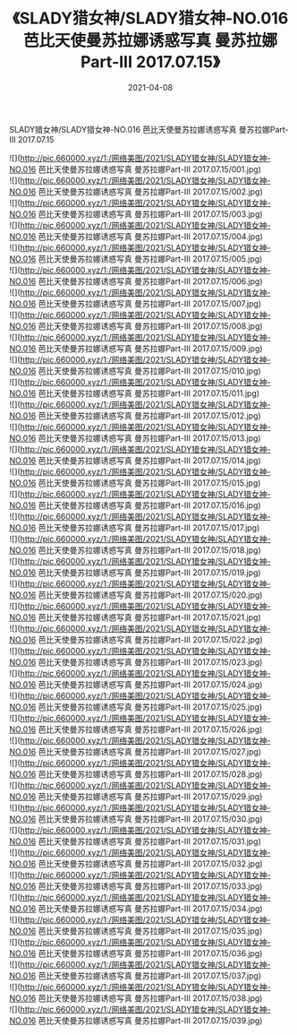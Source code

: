 ﻿---
layout: post
title:  《SLADY猎女神/SLADY猎女神-NO.016 芭比天使曼苏拉娜诱惑写真 曼苏拉娜Part-III 2017.07.15》
date:   2021-04-08
img: http://pic.660000.xyz/1:/网络美图/2021/SLADY猎女神/SLADY猎女神-NO.016 芭比天使曼苏拉娜诱惑写真 曼苏拉娜Part-III 2017.07.15/000.jpg
categories: [美女, 清纯, 唯美]
---

SLADY猎女神/SLADY猎女神-NO.016 芭比天使曼苏拉娜诱惑写真 曼苏拉娜Part-III 2017.07.15

 ![](http://pic.660000.xyz/1:/网络美图/2021/SLADY猎女神/SLADY猎女神-NO.016 芭比天使曼苏拉娜诱惑写真 曼苏拉娜Part-III 2017.07.15/001.jpg) <br>![](http://pic.660000.xyz/1:/网络美图/2021/SLADY猎女神/SLADY猎女神-NO.016 芭比天使曼苏拉娜诱惑写真 曼苏拉娜Part-III 2017.07.15/002.jpg) <br>![](http://pic.660000.xyz/1:/网络美图/2021/SLADY猎女神/SLADY猎女神-NO.016 芭比天使曼苏拉娜诱惑写真 曼苏拉娜Part-III 2017.07.15/003.jpg) <br>![](http://pic.660000.xyz/1:/网络美图/2021/SLADY猎女神/SLADY猎女神-NO.016 芭比天使曼苏拉娜诱惑写真 曼苏拉娜Part-III 2017.07.15/004.jpg) <br>![](http://pic.660000.xyz/1:/网络美图/2021/SLADY猎女神/SLADY猎女神-NO.016 芭比天使曼苏拉娜诱惑写真 曼苏拉娜Part-III 2017.07.15/005.jpg) <br>![](http://pic.660000.xyz/1:/网络美图/2021/SLADY猎女神/SLADY猎女神-NO.016 芭比天使曼苏拉娜诱惑写真 曼苏拉娜Part-III 2017.07.15/006.jpg) <br>![](http://pic.660000.xyz/1:/网络美图/2021/SLADY猎女神/SLADY猎女神-NO.016 芭比天使曼苏拉娜诱惑写真 曼苏拉娜Part-III 2017.07.15/007.jpg) <br>![](http://pic.660000.xyz/1:/网络美图/2021/SLADY猎女神/SLADY猎女神-NO.016 芭比天使曼苏拉娜诱惑写真 曼苏拉娜Part-III 2017.07.15/008.jpg) <br>![](http://pic.660000.xyz/1:/网络美图/2021/SLADY猎女神/SLADY猎女神-NO.016 芭比天使曼苏拉娜诱惑写真 曼苏拉娜Part-III 2017.07.15/009.jpg) <br>![](http://pic.660000.xyz/1:/网络美图/2021/SLADY猎女神/SLADY猎女神-NO.016 芭比天使曼苏拉娜诱惑写真 曼苏拉娜Part-III 2017.07.15/010.jpg) <br>![](http://pic.660000.xyz/1:/网络美图/2021/SLADY猎女神/SLADY猎女神-NO.016 芭比天使曼苏拉娜诱惑写真 曼苏拉娜Part-III 2017.07.15/011.jpg) <br>![](http://pic.660000.xyz/1:/网络美图/2021/SLADY猎女神/SLADY猎女神-NO.016 芭比天使曼苏拉娜诱惑写真 曼苏拉娜Part-III 2017.07.15/012.jpg) <br>![](http://pic.660000.xyz/1:/网络美图/2021/SLADY猎女神/SLADY猎女神-NO.016 芭比天使曼苏拉娜诱惑写真 曼苏拉娜Part-III 2017.07.15/013.jpg) <br>![](http://pic.660000.xyz/1:/网络美图/2021/SLADY猎女神/SLADY猎女神-NO.016 芭比天使曼苏拉娜诱惑写真 曼苏拉娜Part-III 2017.07.15/014.jpg) <br>![](http://pic.660000.xyz/1:/网络美图/2021/SLADY猎女神/SLADY猎女神-NO.016 芭比天使曼苏拉娜诱惑写真 曼苏拉娜Part-III 2017.07.15/015.jpg) <br>![](http://pic.660000.xyz/1:/网络美图/2021/SLADY猎女神/SLADY猎女神-NO.016 芭比天使曼苏拉娜诱惑写真 曼苏拉娜Part-III 2017.07.15/016.jpg) <br>![](http://pic.660000.xyz/1:/网络美图/2021/SLADY猎女神/SLADY猎女神-NO.016 芭比天使曼苏拉娜诱惑写真 曼苏拉娜Part-III 2017.07.15/017.jpg) <br>![](http://pic.660000.xyz/1:/网络美图/2021/SLADY猎女神/SLADY猎女神-NO.016 芭比天使曼苏拉娜诱惑写真 曼苏拉娜Part-III 2017.07.15/018.jpg) <br>![](http://pic.660000.xyz/1:/网络美图/2021/SLADY猎女神/SLADY猎女神-NO.016 芭比天使曼苏拉娜诱惑写真 曼苏拉娜Part-III 2017.07.15/019.jpg) <br>![](http://pic.660000.xyz/1:/网络美图/2021/SLADY猎女神/SLADY猎女神-NO.016 芭比天使曼苏拉娜诱惑写真 曼苏拉娜Part-III 2017.07.15/020.jpg) <br>![](http://pic.660000.xyz/1:/网络美图/2021/SLADY猎女神/SLADY猎女神-NO.016 芭比天使曼苏拉娜诱惑写真 曼苏拉娜Part-III 2017.07.15/021.jpg) <br>![](http://pic.660000.xyz/1:/网络美图/2021/SLADY猎女神/SLADY猎女神-NO.016 芭比天使曼苏拉娜诱惑写真 曼苏拉娜Part-III 2017.07.15/022.jpg) <br>![](http://pic.660000.xyz/1:/网络美图/2021/SLADY猎女神/SLADY猎女神-NO.016 芭比天使曼苏拉娜诱惑写真 曼苏拉娜Part-III 2017.07.15/023.jpg) <br>![](http://pic.660000.xyz/1:/网络美图/2021/SLADY猎女神/SLADY猎女神-NO.016 芭比天使曼苏拉娜诱惑写真 曼苏拉娜Part-III 2017.07.15/024.jpg) <br>![](http://pic.660000.xyz/1:/网络美图/2021/SLADY猎女神/SLADY猎女神-NO.016 芭比天使曼苏拉娜诱惑写真 曼苏拉娜Part-III 2017.07.15/025.jpg) <br>![](http://pic.660000.xyz/1:/网络美图/2021/SLADY猎女神/SLADY猎女神-NO.016 芭比天使曼苏拉娜诱惑写真 曼苏拉娜Part-III 2017.07.15/026.jpg) <br>![](http://pic.660000.xyz/1:/网络美图/2021/SLADY猎女神/SLADY猎女神-NO.016 芭比天使曼苏拉娜诱惑写真 曼苏拉娜Part-III 2017.07.15/027.jpg) <br>![](http://pic.660000.xyz/1:/网络美图/2021/SLADY猎女神/SLADY猎女神-NO.016 芭比天使曼苏拉娜诱惑写真 曼苏拉娜Part-III 2017.07.15/028.jpg) <br>![](http://pic.660000.xyz/1:/网络美图/2021/SLADY猎女神/SLADY猎女神-NO.016 芭比天使曼苏拉娜诱惑写真 曼苏拉娜Part-III 2017.07.15/029.jpg) <br>![](http://pic.660000.xyz/1:/网络美图/2021/SLADY猎女神/SLADY猎女神-NO.016 芭比天使曼苏拉娜诱惑写真 曼苏拉娜Part-III 2017.07.15/030.jpg) <br>![](http://pic.660000.xyz/1:/网络美图/2021/SLADY猎女神/SLADY猎女神-NO.016 芭比天使曼苏拉娜诱惑写真 曼苏拉娜Part-III 2017.07.15/031.jpg) <br>![](http://pic.660000.xyz/1:/网络美图/2021/SLADY猎女神/SLADY猎女神-NO.016 芭比天使曼苏拉娜诱惑写真 曼苏拉娜Part-III 2017.07.15/032.jpg) <br>![](http://pic.660000.xyz/1:/网络美图/2021/SLADY猎女神/SLADY猎女神-NO.016 芭比天使曼苏拉娜诱惑写真 曼苏拉娜Part-III 2017.07.15/033.jpg) <br>![](http://pic.660000.xyz/1:/网络美图/2021/SLADY猎女神/SLADY猎女神-NO.016 芭比天使曼苏拉娜诱惑写真 曼苏拉娜Part-III 2017.07.15/034.jpg) <br>![](http://pic.660000.xyz/1:/网络美图/2021/SLADY猎女神/SLADY猎女神-NO.016 芭比天使曼苏拉娜诱惑写真 曼苏拉娜Part-III 2017.07.15/035.jpg) <br>![](http://pic.660000.xyz/1:/网络美图/2021/SLADY猎女神/SLADY猎女神-NO.016 芭比天使曼苏拉娜诱惑写真 曼苏拉娜Part-III 2017.07.15/036.jpg) <br>![](http://pic.660000.xyz/1:/网络美图/2021/SLADY猎女神/SLADY猎女神-NO.016 芭比天使曼苏拉娜诱惑写真 曼苏拉娜Part-III 2017.07.15/037.jpg) <br>![](http://pic.660000.xyz/1:/网络美图/2021/SLADY猎女神/SLADY猎女神-NO.016 芭比天使曼苏拉娜诱惑写真 曼苏拉娜Part-III 2017.07.15/038.jpg) <br>![](http://pic.660000.xyz/1:/网络美图/2021/SLADY猎女神/SLADY猎女神-NO.016 芭比天使曼苏拉娜诱惑写真 曼苏拉娜Part-III 2017.07.15/039.jpg) <br>